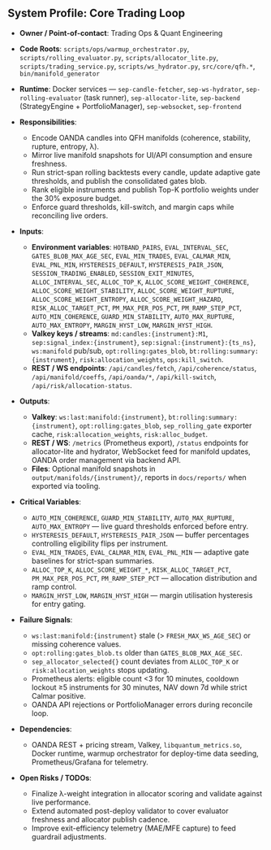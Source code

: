 ## System Profile: Core Trading Loop
- **Owner / Point-of-contact**: Trading Ops & Quant Engineering
- **Code Roots**: `scripts/ops/warmup_orchestrator.py`, `scripts/rolling_evaluator.py`, `scripts/allocator_lite.py`, `scripts/trading_service.py`, `scripts/ws_hydrator.py`, `src/core/qfh.*`, `bin/manifold_generator`
- **Runtime**: Docker services — `sep-candle-fetcher`, `sep-ws-hydrator`, `sep-rolling-evaluator` (task runner), `sep-allocator-lite`, `sep-backend` (StrategyEngine + PortfolioManager), `sep-websocket`, `sep-frontend`
- **Responsibilities**:
  - Encode OANDA candles into QFH manifolds (coherence, stability, rupture, entropy, λ).
  - Mirror live manifold snapshots for UI/API consumption and ensure freshness.
  - Run strict-span rolling backtests every candle, update adaptive gate thresholds, and publish the consolidated gates blob.
  - Rank eligible instruments and publish Top-K portfolio weights under the 30% exposure budget.
  - Enforce guard thresholds, kill-switch, and margin caps while reconciling live orders.

- **Inputs**:
  - **Environment variables**: `HOTBAND_PAIRS`, `EVAL_INTERVAL_SEC`, `GATES_BLOB_MAX_AGE_SEC`, `EVAL_MIN_TRADES`, `EVAL_CALMAR_MIN`, `EVAL_PNL_MIN`, `HYSTERESIS_DEFAULT`, `HYSTERESIS_PAIR_JSON`, `SESSION_TRADING_ENABLED`, `SESSION_EXIT_MINUTES`, `ALLOC_INTERVAL_SEC`, `ALLOC_TOP_K`, `ALLOC_SCORE_WEIGHT_COHERENCE`, `ALLOC_SCORE_WEIGHT_STABILITY`, `ALLOC_SCORE_WEIGHT_RUPTURE`, `ALLOC_SCORE_WEIGHT_ENTROPY`, `ALLOC_SCORE_WEIGHT_HAZARD`, `RISK_ALLOC_TARGET_PCT`, `PM_MAX_PER_POS_PCT`, `PM_RAMP_STEP_PCT`, `AUTO_MIN_COHERENCE`, `GUARD_MIN_STABILITY`, `AUTO_MAX_RUPTURE`, `AUTO_MAX_ENTROPY`, `MARGIN_HYST_LOW`, `MARGIN_HYST_HIGH`.
  - **Valkey keys / streams**: `md:candles:{instrument}:M1`, `sep:signal_index:{instrument}`, `sep:signal:{instrument}:{ts_ns}`, `ws:manifold` pub/sub, `opt:rolling:gates_blob`, `bt:rolling:summary:{instrument}`, `risk:allocation_weights`, `ops:kill_switch`.
  - **REST / WS endpoints**: `/api/candles/fetch`, `/api/coherence/status`, `/api/manifold/coeffs`, `/api/oanda/*`, `/api/kill-switch`, `/api/risk/allocation-status`.

- **Outputs**:
  - **Valkey**: `ws:last:manifold:{instrument}`, `bt:rolling:summary:{instrument}`, `opt:rolling:gates_blob`, `sep_rolling_gate` exporter cache, `risk:allocation_weights`, `risk:alloc_budget`.
  - **REST / WS**: `/metrics` (Prometheus export), `/status` endpoints for allocator-lite and hydrator, WebSocket feed for manifold updates, OANDA order management via backend API.
  - **Files**: Optional manifold snapshots in `output/manifolds/{instrument}/`, reports in `docs/reports/` when exported via tooling.

- **Critical Variables**:
  - `AUTO_MIN_COHERENCE`, `GUARD_MIN_STABILITY`, `AUTO_MAX_RUPTURE`, `AUTO_MAX_ENTROPY` — live guard thresholds enforced before entry.
  - `HYSTERESIS_DEFAULT`, `HYSTERESIS_PAIR_JSON` — buffer percentages controlling eligibility flips per instrument.
  - `EVAL_MIN_TRADES`, `EVAL_CALMAR_MIN`, `EVAL_PNL_MIN` — adaptive gate baselines for strict-span summaries.
  - `ALLOC_TOP_K`, `ALLOC_SCORE_WEIGHT_*`, `RISK_ALLOC_TARGET_PCT`, `PM_MAX_PER_POS_PCT`, `PM_RAMP_STEP_PCT` — allocation distribution and ramp control.
  - `MARGIN_HYST_LOW`, `MARGIN_HYST_HIGH` — margin utilisation hysteresis for entry gating.

- **Failure Signals**:
  - `ws:last:manifold:{instrument}` stale (> `FRESH_MAX_WS_AGE_SEC`) or missing coherence values.
  - `opt:rolling:gates_blob.ts` older than `GATES_BLOB_MAX_AGE_SEC`.
  - `sep_allocator_selected{}` count deviates from `ALLOC_TOP_K` or `risk:allocation_weights` stops updating.
  - Prometheus alerts: eligible count <3 for 10 minutes, cooldown lockout ≥5 instruments for 30 minutes, NAV down 7d while strict Calmar positive.
  - OANDA API rejections or PortfolioManager errors during reconcile loop.

- **Dependencies**:
  - OANDA REST + pricing stream, Valkey, `libquantum_metrics.so`, Docker runtime, warmup orchestrator for deploy-time data seeding, Prometheus/Grafana for telemetry.

- **Open Risks / TODOs**:
  - Finalize λ-weight integration in allocator scoring and validate against live performance.
  - Extend automated post-deploy validator to cover evaluator freshness and allocator publish cadence.
  - Improve exit-efficiency telemetry (MAE/MFE capture) to feed guardrail adjustments.
